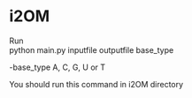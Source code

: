 # i2OM
Run  
python main.py inputfile outputfile base_type  

-base_type A, C, G, U or T  

You should run this command in i2OM directory  

